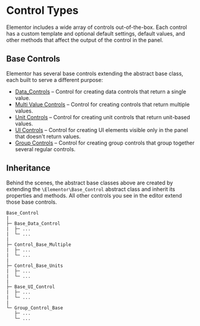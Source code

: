 # Control Types

<Badge type="tip" vertical="top" text="Elementor Core" /> <Badge type="warning" vertical="top" text="Basic" />

Elementor includes a wide array of controls out-of-the-box. Each control has a custom template and optional default settings, default values, and other methods that affect the output of the control in the panel.

## Base Controls

Elementor has several base controls extending the abstract base class, each built to serve a different purpose:

* [Data_Controls](./data-controls/) – Control for creating data controls that return a single value.
* [Multi Value Controls](./multi-value-controls/) – Control for creating controls that return multiple values.
* [Unit Controls](./unit-controls/) – Control for creating unit controls that return unit-based values.
* [UI Controls](./ui-controls/) – Control for creating UI elements visible only in the panel that doesn't return values.
* [Group Controls](./group-controls/) – Control for creating group controls that group together several regular controls.

## Inheritance

Behind the scenes, the abstract base classes above are created by extending the `\Elementor\Base_Control` abstract class and inherit its properties and methods. All other controls you see in the editor extend those base controls.

```
Base_Control
|
├─ Base_Data_Control
|  ├─ ...
|  └─ ...
|
├─ Control_Base_Multiple
|  ├─ ...
|  └─ ...
|
├─ Control_Base_Units
|  ├─ ...
|  └─ ...
|
├─ Base_UI_Control
|  ├─ ...
|  └─ ...
|
└─ Group_Control_Base
   ├─ ...
   └─ ...
```

